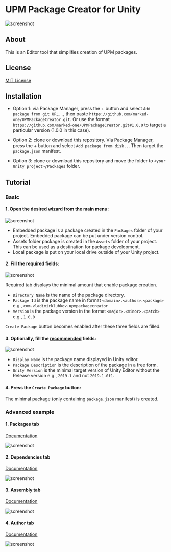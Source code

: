 # UPM Package Creator for Unity

![screenshot](Pictures/main.png)


## About

This is an Editor tool that simplifies creation of UPM packages.


## License

[MIT License](../LICENSE.md)


## Installation

- Option 1: via Package Manager, press the + button and select `Add package from git URL..`, then paste `https://github.com/marked-one/UPMPackageCreator.git`. Or use the format `https://github.com/marked-one/UPMPackageCreator.git#1.0.0` to target a particular version (1.0.0 in this case).


- Option 2: clone or download this repository. Via Package Manager, press the + button and select `Add package from disk..`. Then target the `package.json` manifest.


- Option 3: clone or download this repository and move the folder to `<your Unity project>/Packages` folder.

## Tutorial


### Basic

#### 1. Open the desired wizard from the main menu:

  ![screenshot](Pictures/menu.png)

  - Embedded package is a package created in the `Packages` folder of your project. Embedded package can be put under version control.
  - Assets folder package is created in the `Assets` folder of your project. This can be used as a destination for package development.
  - Local package is put on your local drive outside of your Unity project.

#### 2. Fill the [required](https://docs.unity3d.com/Manual/upm-manifestPkg.html#required) fields:

  ![screenshot](Pictures/required.png)

  Required tab displays the minimal amount that enable package creation.

  - `Directory Name` is the name of the package directory.
  - `Package Id` is the package name in format `<domain>.<author>.<package>` e.g., `com.vladimirklubkov.upmpackagecreator`
  - `Version` is the package version in the format `<major>.<minor>.<patch>` e.g., `1.0.0`

  `Create Package` button becomes enabled after these three fields are filled.

#### 3. Optionally, fill the [recommended](https://docs.unity3d.com/Manual/upm-manifestPkg.html#mandatory) fields:

  ![screenshot](Pictures/recommended.png)

  - `Display Name` is the package name displayed in Unity editor.
  - `Package Description` is the description of the package in a free form.
  - `Unity Version` is the minimal target version of Unity Editor without the Release version e.g., `2019.1` and not `2019.1.0f1`.


#### 4. Press the `Create Package` button:

  The minimal package (only containing `package.json` manifest) is created.


### Advanced example

#### 1. Packages tab

  [Documentation](https://docs.unity3d.com/Manual/upm-manifestPkg.html)

  ![screenshot](Pictures/package.png)

#### 2. Dependencies tab

  [Documentation](https://docs.unity3d.com/Manual/upm-manifestPkg.html)

  ![screenshot](Pictures/dependencies.png)

#### 3. Assembly tab

  [Documentation](https://docs.unity3d.com/Manual/ScriptCompilationAssemblyDefinitionFiles.html)

  ![screenshot](Pictures/assembly.png)

#### 4. Author tab

  [Documentation](https://docs.unity3d.com/Manual/upm-manifestPkg.html)

  ![screenshot](Pictures/author.png)
